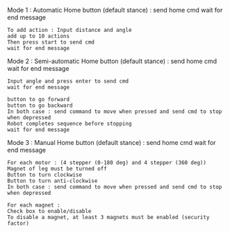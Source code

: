 Mode 1 : Automatic
    Home button (default stance) : send home cmd
    wait for end message
    
    To add action : Input distance and angle 
    add up to 10 actions
    Then press start to send cmd
    wait for end message

Mode 2 : Semi-automatic
    Home button (default stance) : send home cmd
    wait for end message
    
    Input angle and press enter to send cmd
    wait for end message
    
    button to go forward
    button to go backward
    In both case : send command to move when pressed and send cmd to stop when depressed
    Robot completes sequence before stopping
    wait for end message
    
Mode 3 : Manual
    Home button (default stance) : send home cmd
    wait for end message
    
    For each motor : (4 stepper (0-180 deg) and 4 stepper (360 deg))
    Magnet of leg must be turned off
    Button to turn clockwise
    Button to turn anti-clockwise
    In both case : send command to move when pressed and send cmd to stop when depressed
    
    For each magnet :
    Check box to enable/disable
    To disable a magnet, at least 3 magnets must be enabled (security factor)
    
    
    

